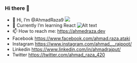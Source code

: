 ### Hi there 👋

- 👋 Hi, I’m @AhmadRaza9 ![](https://komarev.com/ghpvc/?username=your-github-username)
- 🌱 Currently I’m learning React ![Alt text](https://ahmedraza.dev/wp-content/uploads/2024/05/react-logo.png)
- 📫 How to reach me: https://ahmedraza.dev
- Facebook  https://www.facebook.com/ahmad.raza.ataki
- Instagram https://www.instagram.com/ahmad_._rajpoot/
- Linkedin  https://www.linkedin.com/in/ahmadrajput/
- Twitter   https://twitter.com/ahmad_raza_420
<!--
**AhmadRaza9/AhmadRaza9** is a ✨ _special_ ✨ repository because its `README.md` (this file) appears on your GitHub profile.

Here are some ideas to get you started:
- 🔭 I’m currently working on Plugin Development
- 👯 I’m looking to collaborate on ...
- 🤔 I’m looking for help with ...
- 💬 Ask me about ...

- 😄 Pronouns: ...
- ⚡ Fun fact: ...
-->
